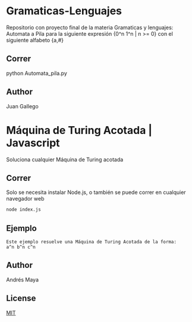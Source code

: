 # Gramaticas-Lenguajes
Repositorio con proyecto final de la materia Gramaticas y lenguajes: Automata a Pila para la siguiente expresión {0^n 1^n | n >= 0} con el siguiente alfabeto {a,#}

## Correr

python Automata_pila.py

## Author
Juan Gallego

# Máquina de Turing Acotada | Javascript

Soluciona cualquier Máquina de Turing acotada

## Correr

Solo se necesita instalar Node.js, o también se puede correr en cualquier navegador web

```bash
node index.js
```

## Ejemplo

```
Este ejemplo resuelve una Máquina de Turing Acotada de la forma: 
a^n b^n c^n

```

## Author
Andrés Maya

## License
[MIT](https://choosealicense.com/licenses/mit/)